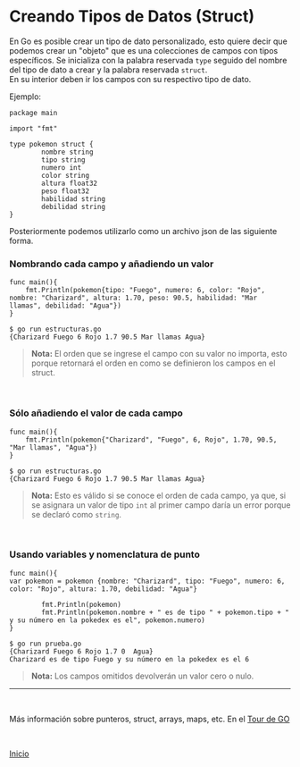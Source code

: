 # Creando Tipos de Datos (Struct)

En Go es posible crear un tipo de dato personalizado, esto quiere decir que podemos crear un "objeto" que es una colecciones de campos con tipos específicos. Se inicializa con la palabra reservada `type` seguido del nombre del tipo de dato a crear y la palabra reservada `struct`. <br>
En su interior deben ir los campos con su respectivo tipo de dato. <br>

Ejemplo: 

```
package main

import "fmt"

type pokemon struct {
        nombre string
        tipo string
        numero int
        color string
        altura float32
        peso float32
        habilidad string
        debilidad string
}
```
Posteriormente podemos utilizarlo como un archivo json de las siguiente forma. <br>

### Nombrando cada campo y añadiendo un valor
```
func main(){
    fmt.Println(pokemon{tipo: "Fuego", numero: 6, color: "Rojo", nombre: "Charizard", altura: 1.70, peso: 90.5, habilidad: "Mar llamas", debilidad: "Agua"})
}

$ go run estructuras.go 
{Charizard Fuego 6 Rojo 1.7 90.5 Mar llamas Agua}
```
>**Nota:** El orden que se ingrese el campo con su valor no importa, esto porque retornará el orden en como se definieron los campos en el struct.

<br>

### Sólo añadiendo el valor de cada campo

```
func main(){
    fmt.Println(pokemon{"Charizard", "Fuego", 6, Rojo", 1.70, 90.5, "Mar llamas", "Agua"})
}

$ go run estructuras.go 
{Charizard Fuego 6 Rojo 1.7 90.5 Mar llamas Agua}
```
>**Nota:** Esto es válido si se conoce el orden de cada campo, ya que, si se asignara un valor de tipo `int` al primer campo daría un error porque se declaró como `string`. 

<br>

### Usando variables y nomenclatura de punto

```
func main(){
var pokemon = pokemon {nombre: "Charizard", tipo: "Fuego", numero: 6, color: "Rojo", altura: 1.70, debilidad: "Agua"}
        
        fmt.Println(pokemon)
        fmt.Println(pokemon.nombre + " es de tipo " + pokemon.tipo + " y su número en la pokedex es el", pokemon.numero)
}

$ go run prueba.go 
{Charizard Fuego 6 Rojo 1.7 0  Agua}
Charizard es de tipo Fuego y su número en la pokedex es el 6
```
>**Nota:** Los campos omitidos devolverán un valor cero o nulo.

*** 

<br>

Más información sobre punteros, struct, arrays, maps, etc. En el [Tour de GO](https://tour.golang.org/moretypes/1)

<br>

[Inicio](/README.md)

